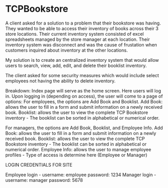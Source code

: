 # TCPBookstore
A client asked for a solution to a problem that their bookstore was having. They wanted to be able to access their inventory of books across their 3 store locations.
Their current inventory system consisted of excel spreadsheets managed by the store manager at each location. Their inventory system was disconnect and was the cause of frustation when customers inquired about inventory at the other locations.

My solution is to create an centralized inventory system that would allow users to search, view, add, edit, and delete their booklist inventory.

The client asked for some security measures which would include select employees not having the ability to delete inventory.


Breakdown:
Index page will serve as the home screen. Here users will log in.
Upon logging in (depending on access), the user will come to a page of options:
  For employees, the options are Add Book and Booklist.
      Add Book: allows the user to fill in a form and submit information on a newly received book.
      Booklist: allows the user to view the complete TCP Bookstore inventory
        - The booklist can be sorted in alphabetical or numerical order.
        
  For managers, the options are Add Book, Booklist, and Employee Info.
      Add Book: allows the user to fill in a form and submit information on a newly received book.
      Booklist: allows the user to view the complete TCP Bookstore inventory
        - The booklist can be sorted in alphabetical or numerical order.
      Employee Info: allows the user to manage employee profiles
        - Type of access is determine here (Employee or Manager)


LOGIN CREDENTIALS FOR SITE

Employee login - username: employee  password: 1234
Manager login - username: manager  password: 5678
